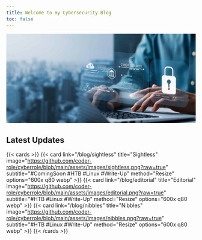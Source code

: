```yaml
---
title: Welcome to my Cybersecurity Blog
toc: false
---
```


![banner](https://github.com/coder-role/cyberrole/blob/main/assets/images/banner.jpg?raw=true)

## Latest Updates

{{< cards >}}
{{< card link="/blog/sightless" title="Sightless" image="https://github.com/coder-role/cyberrole/blob/main/assets/images/sightless.png?raw=true" subtitle="#ComingSoon #HTB #Linux #Write-Up" method="Resize" options="600x q80 webp" >}}
{{< card link="/blog/editorial" title="Editorial" image="https://github.com/coder-role/cyberrole/blob/main/assets/images/editorial.png?raw=true" subtitle="#HTB #Linux #Write-Up" method="Resize" options="600x q80 webp" >}}
{{< card link="/blog/nibbles" title="Nibbles" image="https://github.com/coder-role/cyberrole/blob/main/assets/images/nibbles.png?raw=true" subtitle="#HTB #Linux #Write-Up" method="Resize" options="600x q80 webp" >}}
{{< /cards >}}
